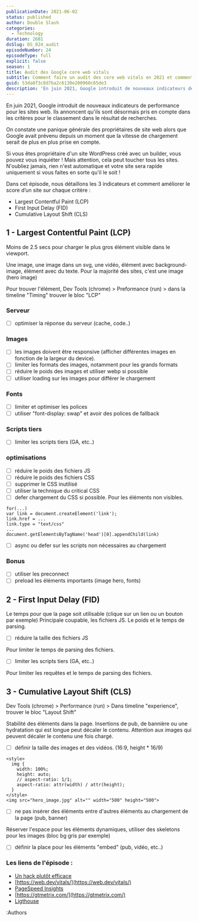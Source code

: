```yaml
---
publicationDate: 2021-06-02
status: published
author: Double Slash
categories:
  - Technology
duration: 2681
dsSlug: DS_024_audit
episodeNumber: 24
episodeType: full
explicit: false
season: 1
title: Audit des Google core web vitals
subtitle: Comment faire un audit des core web vitals en 2021 et comment améliorer le score d’un site sur chaque critère.
guid: 53da8f3c8d7ba2c6130e200960c65de3
description: 'En juin 2021, Google introduit de nouveaux indicateurs de performance pour les sites web. Ils annoncent qu''ils sont désormais pris en compte dans les critères pour le classement dans le résultat de recherches. On constate une panique générale des propriétaires de site web alors que Google avait prévenu depuis un moment que la vitesse de chargement serait de plus en plus prise en compte. Si vous êtes propriétaire d''un site WordPress créé avec un builder, vous pouvez vous inquiéter ! Mais attention, cela peut toucher tous les sites. N''oubliez jamais, rien n''est automatique et votre site sera rapide uniquement si vous faites en sorte qu''il le soit ! Dans cet épisode, nous détaillons les 3 indicateurs et comment améliorer le score d’un site sur chaque critère : Largest Contentful Paint (LCP) First Input Delay (FID) Cumulative Layout Shift (CLS) 1 - Largest Contentful Paint (LCP) Moins de 2.5 secs pour charger le plus gros élément visible dans le viewport. Une image, une image dans un svg, une vidéo, élément avec background-image, élément avec du texte. Pour la majorité des sites, c''est une image (hero image) Pour trouver l''élément, Dev Tools (chrome) > Preformance (run) > dans la timeline "Timing" trouver le bloc "LCP" Serveur optimiser la réponse du serveur (cache, code..) Images les images doivent être responsive (afficher différentes images en fonction de la largeur du device). limiter les formats des images, notamment pour les grands formats réduire le poids des images et utiliser webp si possible utiliser loading sur les images pour différer le chargement Fonts limiter et optimiser les polices utiliser "font-display: swap" et avoir des polices de fallback Scripts tiers limiter les scripts tiers (GA, etc..) optimisations réduire le poids des fichiers JS réduire le poids des fichiers CSS supprimer le CSS inutilisé utiliser la technique du critical CSS defer chargement du CSS si possible. Pour les éléments non visibles. async ou defer sur les scripts non nécessaires au chargement Bonus utiliser les preconnect preload les éléments importants (image hero, fonts) 2 - First Input Delay (FID) Le temps pour que la page soit utilisable (clique sur un lien ou un bouton par exemple) Principale coupable, les fichiers JS. Le poids et le temps de parsing. réduire la taille des fichiers JS Pour limiter le temps de parsing des fichiers. limiter les scripts tiers (GA, etc..) Pour limiter les requêtes et le temps de parsing des fichiers. 3 - Cumulative Layout Shift (CLS) Dev Tools (chrome) > Performance (run) > Dans timeline "experience", trouver le bloc "Layout Shift" Stabilité des éléments dans la page. Insertions de pub, de bannière ou une hydratation qui est longue peut décaler le contenu. Attention aux images qui peuvent décaler le contenu une fois chargé. définir la taille des images et des vidéos. (16:9, height * 16/9) ne pas insérer des éléments entre d''autres éléments au chargement de la page (pub, banner) Réserver l''espace pour les éléments dynamiques, utiliser des skeletons pour les images (bloc bg gris par exemple) définir la place pour les éléments "embed" (pub, vidéo, etc..) Les liens de l''épisode : Un hack plutôt efficace https://web.dev/vitals/ PageSpeed Insights https://gtmetrix.com/ Ligthouse Podcast présenté par : Alexandre Duval @xlanex6 Patrick Faramaz @PatrickFaramaz'
---
```


En juin 2021, Google introduit de nouveaux indicateurs de performance pour les sites web. Ils annoncent qu'ils sont désormais pris en compte dans les critères pour le classement dans le résultat de recherches.

On constate une panique générale des propriétaires de site web alors que Google avait prévenu depuis un moment que la vitesse de chargement serait de plus en plus prise en compte.

Si vous êtes propriétaire d'un site WordPress créé avec un builder, vous pouvez vous inquiéter ! Mais attention, cela peut toucher tous les sites. N'oubliez jamais, rien n'est automatique et votre site sera rapide uniquement si vous faites en sorte qu'il le soit !

Dans cet épisode, nous détaillons les 3 indicateurs et comment améliorer le score d’un site sur chaque critère :

- Largest Contentful Paint (LCP)
- First Input Delay (FID)
- Cumulative Layout Shift (CLS)

## 1 - Largest Contentful Paint (LCP)

Moins de 2.5 secs pour charger le plus gros élément visible dans le viewport.

Une image, une image dans un svg, une vidéo, élément avec background-image, élément avec du texte.
Pour la majorité des sites, c'est une image (hero image)

Pour trouver l'élément, Dev Tools (chrome) > Preformance (run) > dans la timeline "Timing" trouver le bloc "LCP"

### Serveur

- [ ] optimiser la réponse du serveur (cache, code..)

### Images

- [ ] les images doivent être responsive (afficher différentes images en fonction de la largeur du device).
- [ ] limiter les formats des images, notamment pour les grands formats
- [ ] réduire le poids des images et utiliser webp si possible
- [ ] utiliser loading sur les images pour différer le chargement

### Fonts

- [ ] limiter et optimiser les polices
- [ ] utiliser "font-display: swap" et avoir des polices de fallback

### Scripts tiers

- [ ] limiter les scripts tiers (GA, etc..)

### optimisations

- [ ] réduire le poids des fichiers JS
- [ ] réduire le poids des fichiers CSS
- [ ] supprimer le CSS inutilisé
- [ ] utiliser la technique du critical CSS
- [ ] defer chargement du CSS si possible. Pour les éléments non visibles.

```
for(...)
var link = document.createElement('link');
link.href = ...
link.type = "text/css"
...
document.getElementsByTagName('head')[0].appendChild(link)
```

- [ ] async ou defer sur les scripts non nécessaires au chargement

### Bonus

- [ ] utiliser les preconnect
- [ ] preload les éléments importants (image hero, fonts)

## 2 - First Input Delay (FID)

Le temps pour que la page soit utilisable (clique sur un lien ou un bouton par exemple)
Principale coupable, les fichiers JS. Le poids et le temps de parsing.

- [ ] réduire la taille des fichiers JS

Pour limiter le temps de parsing des fichiers.

- [ ] limiter les scripts tiers (GA, etc..)

Pour limiter les requêtes et le temps de parsing des fichiers.

## 3 - Cumulative Layout Shift (CLS)

Dev Tools (chrome) > Performance (run) > Dans timeline "experience", trouver le bloc "Layout Shift"

Stabilité des éléments dans la page. Insertions de pub, de bannière ou une hydratation qui est longue peut décaler le contenu. Attention aux images qui peuvent décaler le contenu une fois chargé.

- [ ] définir la taille des images et des vidéos. (16:9, height \* 16/9)

```
<style>
  img {
    width: 100%;
    height: auto;
	// aspect-ratio: 1/1;
    aspect-ratio: attr(width) / attr(height);
  }
</style>
<img src="hero_image.jpg" alt="" width="500" height="500">

```

- [ ] ne pas insérer des éléments entre d'autres éléments au chargement de la page (pub, banner)

Réserver l'espace pour les éléments dynamiques, utiliser des skeletons pour les images (bloc bg gris par exemple)

- [ ] définir la place pour les éléments "embed" (pub, vidéo, etc..)

### Les liens de l'épisode :

- [Un hack plutôt efficace](https://www.devisedlabs.com/blog/largest-contentful-paint-lcp-hack)
- [https://web.dev/vitals/](https://web.dev/vitals/)
- [PageSpeed Insights](https://developers.google.com/speed/pagespeed/insights/?hl=fr)
- [https://gtmetrix.com/](https://gtmetrix.com/)
- [Ligthouse](https://developers.google.com/web/tools/lighthouse)

:Authors
